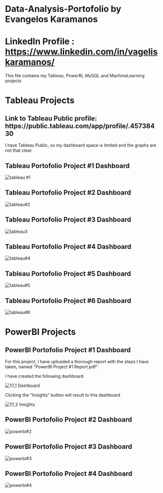 # Data-Analysis-Portofolio by Evangelos Karamanos

# LinkedIn Profile : https://www.linkedin.com/in/vageliskaramanos/

This file contains my Tableau, PowerBi, MySQL and MachineLearning projects

<h1>Tableau Projects</h1>

<h2>Link to Tableau Public profile: https://public.tableau.com/app/profile/.45738430 </h2>

I have Tableau Public, so my dashboard space is limited and the graphs are not that clear.


<h2>Tableau Portofolio Project #1 Dashboard</h2>


![tableau #1](https://user-images.githubusercontent.com/39276340/199851044-3ae81af0-d54d-402e-b3ff-04a6c2cfc819.png)


<h2>Tableau Portofolio Project #2 Dashboard</h2>


![tableau#2](https://user-images.githubusercontent.com/39276340/199851099-34f48525-683a-43cd-9c84-f4d502d246ac.png)


<h2>Tableau Portofolio Project #3 Dashboard</h2>


![tableau3](https://user-images.githubusercontent.com/39276340/199851209-32623c2b-2008-4031-b9df-77e7f97da599.png)


<h2>Tableau Portofolio Project #4 Dashboard</h2>


![tableau#4](https://user-images.githubusercontent.com/39276340/199851227-127c9f22-17de-4ee7-b219-cade6d3f87a4.png)



<h2>Tableau Portofolio Project #5 Dashboard</h2>


![tableau#5](https://user-images.githubusercontent.com/39276340/199851245-d34d69d5-2563-4283-8c21-82ff10022105.png)


<h2>Tableau Portofolio Project #6 Dashboard</h2>


![tableau#6](https://user-images.githubusercontent.com/39276340/199851261-cc9dc660-30d1-4797-860e-87f060717b35.png)


<h1>PowerBI Projects</h1>


<h2>PowerBI Portofolio Project #1 Dashboard</h2>

For this project, I have uploaded a thorough report with the steps I have taken, named "PowerBI Project #1 Report.pdf".

I have created the following dashboard


![17_1 Dashboard](https://user-images.githubusercontent.com/39276340/199853138-dac7fb7c-4b55-4ef3-aa49-a576e253cbfc.png)


Clicking the "Insights" button will result to this dashboard


![17_2 Insights](https://user-images.githubusercontent.com/39276340/199853193-e390428c-bff5-478e-8aa2-95f9b29e2b94.png)


<h2>PowerBI Portofolio Project #2 Dashboard</h2>


![powerbi#2](https://user-images.githubusercontent.com/39276340/199853445-bcc33435-e8f5-4ed0-b8ec-840a34a133de.png)


<h2>PowerBI Portofolio Project #3 Dashboard</h2>


![powerbi#3](https://user-images.githubusercontent.com/39276340/199853534-5479c2d3-8328-4872-a1e5-a36f79964103.png)


<h2>PowerBI Portofolio Project #4 Dashboard</h2>


![powerbi#4](https://user-images.githubusercontent.com/39276340/199853560-6bf6ac4f-682a-46f2-a0b6-838c1365a087.png)

